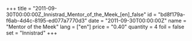 +++
title = "2011-09-30T00:00:00Z_Innistrad_Mentor_of_the_Meek_[en]_false"
id = "bd8f179a-f6ab-4d4c-8195-ed077a7770d3"
date = "2011-09-30T00:00:00Z"
name = "Mentor of the Meek"
lang = ["en"]
price = "0.40"
quantity = 4
foil = false
set = "Innistrad"
+++
